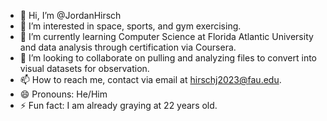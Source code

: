 - 👋 Hi, I’m @JordanHirsch
- 👀 I’m interested in space, sports, and gym exercising.
- 🌱 I’m currently learning Computer Science at Florida Atlantic University and data analysis through certification via Coursera.
- 💞️ I’m looking to collaborate on pulling and analyzing files to convert into visual datasets for observation.
- 📫 How to reach me, contact via email at hirschj2023@fau.edu.
- 😄 Pronouns: He/Him
- ⚡ Fun fact: I am already graying at 22 years old.

<!---
JordanHirsch/JordanHirsch is a ✨ special ✨ repository because its `README.md` (this file) appears on your GitHub profile.
You can click the Preview link to take a look at your changes.
--->
